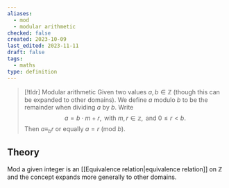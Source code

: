 ```yaml
---
aliases:
  - mod
  - modular arithmetic
checked: false
created: 2023-10-09
last_edited: 2023-11-11
draft: false
tags:
  - maths
type: definition
---
```

>[!tldr] Modular arithmetic
>Given two values $a,b \in \mathbb{Z}$ (though this can be expanded to other domains). We define $a$ modulo $b$ to be the remainder when dividing $a$ by $b$. Write
>$$a = b \cdot m + r, \mbox{ with } m,r \in \mathbb{z}, \mbox{ and } 0 \leq r < b.$$
>Then $a \equiv_b r$ or equally $a = r$ (mod $b$).

## Theory

Mod a given integer is an [[Equivalence relation|equivalence relation]] on $\mathbb{Z}$ and the concept expands more generally to other domains.

